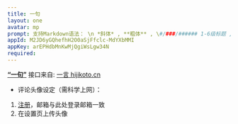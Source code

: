 ```yaml
---
title: 一句
layout: one
avatar: mp
prompt: 支持Markdown语法： \n *斜体* , **粗体** , \#/###/###### 1-6级标题 , *** = 水平线 , ~~删除线~~ , > 引用内容 , 
appId: M2JD6yGQhefhH2O0aSjFfclc-MdYXbMMI
appKey: arEPHdbMnKwMjQgiWsLgw34N
required: 
---
```

**[“一句”](/one)** 接口来自: <a href="https://hitokoto.cn/">一言 hijikoto.cn</a>

* 评论头像设定（需科学上网）：
1. [注册](https://wordpress.com/start/wpcc/oauth2-user/zh-cn)，邮箱与此处登录邮箱一致
2. 在设置页上传头像